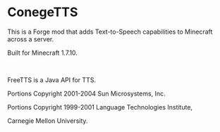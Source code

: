 # ConegeTTS
This is a Forge mod that adds Text-to-Speech capabilities to Minecraft across a server.

Built for Minecraft 1.7.10.

<br>

FreeTTS is a Java API for TTS. 

Portions Copyright 2001-2004 Sun Microsystems, Inc.  

Portions Copyright 1999-2001 Language Technologies Institute,

Carnegie Mellon University.  

